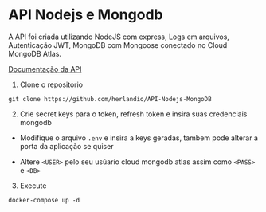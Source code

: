# API Nodejs e Mongodb

A API foi criada utilizando NodeJS com express, Logs em arquivos, Autenticação JWT, MongoDB com Mongoose conectado no Cloud MongoDB Atlas.

[Documentação da API](https://documenter.getpostman.com/view/15201113/UVsSP4Jj)

1. Clone o repositorio
  
  ```
  git clone https://github.com/herlandio/API-Nodejs-MongoDB
  ```

2. Crie secret keys para o token, refresh token e insira suas credenciais mongodb
  
- Modifique o arquivo ```.env``` e insira a keys geradas, tambem pode alterar a porta da aplicação se quiser

- Altere ```<USER>``` pelo seu usúario cloud mongodb atlas assim como ```<PASS>``` e ```<DB>```

3. Execute  
  ```   
  docker-compose up -d
  ```
